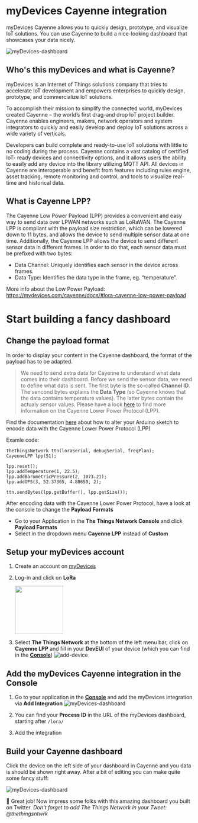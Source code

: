 # myDevices Cayenne integration

myDevices Cayenne allows you to quickly design, prototype, and visualize IoT solutions. You can use Cayenne to build a nice-looking dashboard that showcases your data nicely.

![myDevices-dashboard](media/dashboard-mydevices.png)


## Who's this myDevices and what is Cayenne?
myDevices is an Internet of Things solutions company that tries to accelerate IoT development and empowers enterprises to quickly design, prototype, and commercialize IoT solutions.

To accomplish their mission to simplify the connected world, myDevices created Cayenne – the world’s first drag-and drop IoT project builder. Cayenne enables engineers, makers, network operators and system integrators to quickly and easily develop and deploy IoT solutions across a wide variety of verticals.

Developers can build complete and ready-to-use IoT solutions with little to no coding during the process. Cayenne contains a vast catalog of certified IoT- ready devices and connectivity options, and it allows users the ability to easily add any device into the library utilizing MQTT API. All devices in Cayenne are interoperable and benefit from features including rules engine, asset tracking, remote monitoring and control, and tools to visualize real-time and historical data.


## What is Cayenne LPP?
The Cayenne Low Power Payload (LPP) provides a convenient and easy way to send data over LPWAN networks such as LoRaWAN. The Cayenne LPP is compliant with the payload size restriction, which can be lowered down to 11 bytes, and allows the device to send multiple sensor data at one time. Additionally, the Cayenne LPP allows the device to send different sensor data in different frames. In order to do that, each sensor data must be prefixed with two bytes:

- Data Channel: Uniquely identifies each sensor in the device across frames.
- Data Type: Identifies the data type in the frame, eg. “temperature”.

More info about the Low Power Payload: https://mydevices.com/cayenne/docs/#lora-cayenne-low-power-payload


# Start building a fancy dashboard

## Change the payload format 

In order to display your content in the Cayenne dashboard, the format of the payload has to be adapted. 

> We need to send extra data for Cayenne to understand what data comes into their dashboard. Before we send the sensor data, we need to define what data is sent. The first byte is the so-called **Channel ID**. The sencond bytes explains the **Data Type** (so Cayenne knows that the data contains temperature values). The latter bytes contain the actualy sensor values.
 Please have a look [here](https://www.thethingsnetwork.org/docs/devices/arduino/api/cayennelpp.html) to find more information on the Cayenne Lower Power Protocol (LPP).
 
Find the documentation [here](https://www.thethingsnetwork.org/docs/devices/arduino/api/cayennelpp.html) about how to alter your Arduino sketch to encode data with the Cayenne Lower Power Protocol (LPP)

Examle code: 
```
TheThingsNetwork ttn(loraSerial, debugSerial, freqPlan);
CayenneLPP lpp(51);

lpp.reset();
lpp.addTemperature(1, 22.5);
lpp.addBarometricPressure(2, 1073.21);
lpp.addGPS(3, 52.37365, 4.88650, 2);

ttn.sendBytes(lpp.getBuffer(), lpp.getSize());
```

After encoding data with the Cayenne Lower Power Protocol, have a look at the console to change the **Payload Formats**
 
* Go to your Application in the **The Things Network Console** and click **Payload Formats**
* Select in the dropdown menu **Cayenne LPP** instead of **Custom**



## Setup your myDevices account

1.  Create an account on [myDevices](https://mydevices.com/)
2.  Log-in and click on **LoRa**
	
	<img src="media/myDevices-lora.png" width="130">
3.  Select **The Things Network** at the bottom of the left menu bar, click on **Cayenne LPP** and fill in your **DevEUI** of your device (which you can find in the [**Console**](https://console.thethingsnetwork.org/applications))
	![add-device](media/cayenne-add-device.png)


## Add the myDevices Cayenne integration in the Console

1.  Go to your application in the [**Console**](https://console.thethingsnetwork.org/applications) and add the myDevices integration via **Add Integration**
	![myDevices-dashboard](media/integrations.png) 

2.  You can find your **Process ID** in the URL of the myDevices dashboard, starting after `/lora/`
3.  Add the integration



## Build your Cayenne dashboard
Click the device on the left side of your dashboard in Cayenne and you data is should be shown right away. After a bit of editing you can make quite some fancy stuff:

![myDevices-dashboard](media/mydevices-data.png) 


🎉 Great job! Now impress some folks with this amazing dashboard you built on Twitter. *Don't forget to add The Things Network in your Tweet: @thethingsntwrk*
